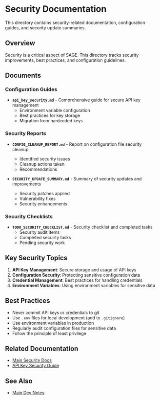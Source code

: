 # Security Documentation

This directory contains security-related documentation, configuration guides, and security update summaries.

## Overview

Security is a critical aspect of SAGE. This directory tracks security improvements, best practices, and configuration guidelines.

## Documents

### Configuration Guides

- **`api_key_security.md`** - Comprehensive guide for secure API key management
  - Environment variable configuration
  - Best practices for key storage
  - Migration from hardcoded keys

### Security Reports

- **`CONFIG_CLEANUP_REPORT.md`** - Report on configuration file security cleanup
  - Identified security issues
  - Cleanup actions taken
  - Recommendations

- **`SECURITY_UPDATE_SUMMARY.md`** - Summary of security updates and improvements
  - Security patches applied
  - Vulnerability fixes
  - Security enhancements

### Security Checklists

- **`TODO_SECURITY_CHECKLIST.md`** - Security checklist and completed tasks
  - Security audit items
  - Completed security tasks
  - Pending security work

## Key Security Topics

1. **API Key Management**: Secure storage and usage of API keys
2. **Configuration Security**: Protecting sensitive configuration data
3. **Credential Management**: Best practices for handling credentials
4. **Environment Variables**: Using environment variables for sensitive data

## Best Practices

- Never commit API keys or credentials to git
- Use `.env` files for local development (add to `.gitignore`)
- Use environment variables in production
- Regularly audit configuration files for sensitive data
- Follow the principle of least privilege

## Related Documentation

- [Main Security Docs](../../security/)
- [API Key Security Guide](../../security/API_KEY_SECURITY.md)

## See Also

- [Main Dev Notes](../README.md)
